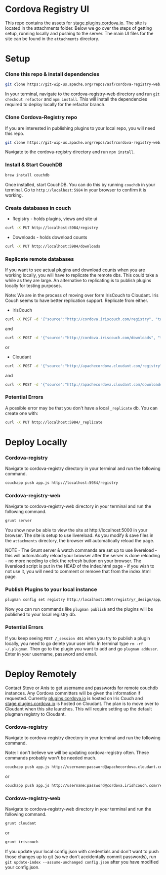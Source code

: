 Cordova Registry UI
===================
This repo contains the assets for [stage.plugins.cordova.io](http://stage.plugins.cordova.io). The site is located in the attachments folder. Below we go over the steps of getting setup, running locally and pushing to the server. The main UI files for the site can be found in the `attachments` directory.

Setup
=====
### Clone this repo & install dependencies
```bash
git clone https://git-wip-us.apache.org/repos/asf/cordova-registry-web.git
```
In your terminal, navigate to the cordova-registry-web directory and run `git checkout refactor` and `npm install`. This will install the dependencies required to deploy locally for the refactor branch. 

### Clone Cordova-Registry repo
If you are interested in publishing plugins to your local repo, you will need this repo.
```bash
git clone https://git-wip-us.apache.org/repos/asf/cordova-registry-web.git
```
Navigate to the cordova-registry directory and run `npm install`.

### Install & Start CouchDB
```bash
brew install couchdb
```
Once installed, start CouchDB. You can do this by running `couchdb` in your terminal. 
Go to `http://localhost:5984` in your browser to confirm it is working.

### Create databases in couch

* Registry - holds plugins, views and site ui

```bash
curl -X PUT http://localhost:5984/registry
```

* Downloads - holds download counts

```bash
curl -X PUT http://localhost:5984/downloads
```

### Replicate remote databases
If you want to see actual plugins and download counts when you are working locally, you will have to replicate the remote dbs. This could take a while as they are large. An alternative to replicating is to publish plugins locally for testing purposes.

Note: We are in the process of moving over form IrisCouch to Cloudant. Iris Couch seems to have better replication support. Replicate from either.

* IrisCouch

```bash
curl -X POST -d '{"source":"http://cordova.iriscouch.com/registry", "target":"http://localhost:5984/registry"}' http://localhost:5984/_replicate -H "Content-Type: application/json"
```
and
```bash
curl -X POST -d '{"source":"http://cordova.iriscouch.com/downloads", "target":"http://localhost:5984/downloads"}' http://localhost:5984/_replicate -H "Content-Type: application/json"
```
or
* Cloudant

```bash
curl -X POST -d '{"source":"http://apachecordova.cloudant.com/registry", "target":"http://localhost:5984/registry"}' http://localhost:5984/_replicate -H "Content-Type: application/json"
```
and
```bash
curl -X POST -d '{"source":"http://apachecordova.cloudant.com/downloads", "target":"http://localhost:5984/downloads"}' http://localhost:5984/_replicate -H "Content-Type: application/json"
```

### Potential Errors
A possible error may be that you don't have a local `_replicate` db. You can create one with:
```bash
curl -X PUT http://localhost:5984/_replicate
```

Deploy Locally
==============

### Cordova-registry
Navigate to cordova-registry directory in your terminal and run the following command.
```bash
couchapp push app.js http://localhost:5984/registry
```

### Cordova-registry-web
Navigate to cordova-registry-web directory in your terminal and run the following command.
```bash
grunt server
```

You show now be able to view the site at http://localhost:5000 in your browser.
The site is setup to use livereload. As you modify & save files in the `attachments` directory, the browser will automatically reload the page.

NOTE - The Grunt server & watch commands are set up to use livereload - this will automatically reload your browser after the server is done reloading - no more needing to click the refresh button on your browser. The livereload script is put in the HEAD of the index.html page - if you wish to not use it, you will need to comment or remove that from the index.html page.

### Publish Plugins to your local instance
```bash
plugman config set registry http://localhost:5984/registry/_design/app/_rewrite
```
Now you can run commands like `plugman publish` and the plugins will be published to your local registry db.

### Potential Errors
If you keep seeing `POST /_session 401` when you try to publish a plugin locally, you need to go delete your user info. In terminal type `rm -rf ~/.plugman`. Then go to the plugin you want to add and go `plugman adduser`. Enter in your username, password and email.

Deploy Remotely
==============
Contact Steve or Anis to get username and passwords for remote couchdb instances. Any Cordova committers will be given the information if requested. Currently [plugins.cordova.io](http://plugins.cordova.io) is hosted on Iris Couch and [stage.plugins.cordova.io](http://stage.plugins.cordova.io) is hosted on Cloudant. The plan is to move over to Cloudant when this site launches. This will require setting up the default plugman registry to Cloudant.

### Cordova-registry
Navigate to cordova-registry directory in your terminal and run the following command.

Note: I don't believe we will be updating cordova-registry often. These commands probably won't be needed much.
```bash
couchapp push app.js http://username:password@apachecordova.cloudant.com/registry
```
or
```bash
couchapp push app.js http://username:password@cordova.irishcouch.com/registry
```


### Cordova-registry-web
Navigate to cordova-registry-web directory in your terminal and run the following command.
```bash
grunt cloudant
```
or
```bash
grunt iriscouch
```

If you update your local config.json with credentials and don't want to push those changes up to git (so we don't accidentally commit passwords), run `git update-index --assume-unchanged config.json` after you have modified your config.json.


